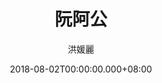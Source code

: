 ---
issue: 286
title: 阮阿公
author: 洪媛麗
date: 2018-08-02T00:00:00.000+08:00
topic: 人物
difficulty: 1
wikidata: Q98095710
wikidata_link: https://www.wikidata.org/wiki/Q98095710
---